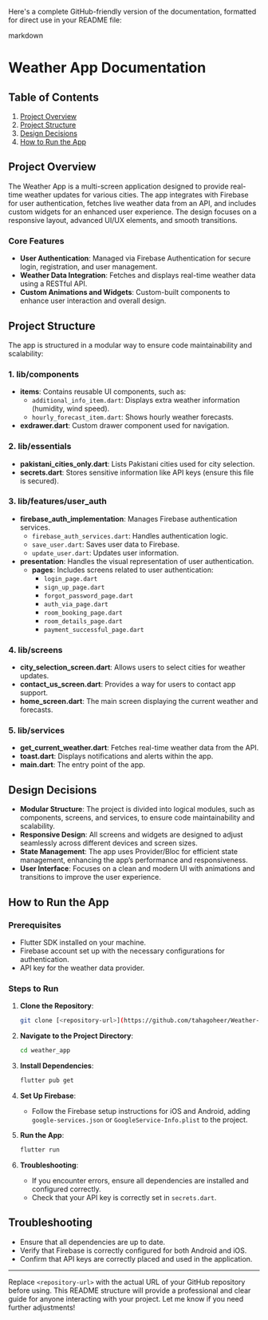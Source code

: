 Here's a complete GitHub-friendly version of the documentation, formatted for direct use in your README file:

markdown
# Weather App Documentation

## Table of Contents
1. [Project Overview](#project-overview)
2. [Project Structure](#project-structure)
3. [Design Decisions](#design-decisions)
4. [How to Run the App](#how-to-run-the-app)

## Project Overview

The Weather App is a multi-screen application designed to provide real-time weather updates for various cities. The app integrates with Firebase for user authentication, fetches live weather data from an API, and includes custom widgets for an enhanced user experience. The design focuses on a responsive layout, advanced UI/UX elements, and smooth transitions.

### Core Features
- **User Authentication**: Managed via Firebase Authentication for secure login, registration, and user management.
- **Weather Data Integration**: Fetches and displays real-time weather data using a RESTful API.
- **Custom Animations and Widgets**: Custom-built components to enhance user interaction and overall design.

## Project Structure

The app is structured in a modular way to ensure code maintainability and scalability:

### 1. **lib/components**
- **items**: Contains reusable UI components, such as:
  - `additional_info_item.dart`: Displays extra weather information (humidity, wind speed).
  - `hourly_forecast_item.dart`: Shows hourly weather forecasts.
- **exdrawer.dart**: Custom drawer component used for navigation.

### 2. **lib/essentials**
- **pakistani_cities_only.dart**: Lists Pakistani cities used for city selection.
- **secrets.dart**: Stores sensitive information like API keys (ensure this file is secured).

### 3. **lib/features/user_auth**
- **firebase_auth_implementation**: Manages Firebase authentication services.
  - `firebase_auth_services.dart`: Handles authentication logic.
  - `save_user.dart`: Saves user data to Firebase.
  - `update_user.dart`: Updates user information.
- **presentation**: Handles the visual representation of user authentication.
  - **pages**: Includes screens related to user authentication:
    - `login_page.dart`
    - `sign_up_page.dart`
    - `forgot_password_page.dart`
    - `auth_via_page.dart`
    - `room_booking_page.dart`
    - `room_details_page.dart`
    - `payment_successful_page.dart`

### 4. **lib/screens**
- **city_selection_screen.dart**: Allows users to select cities for weather updates.
- **contact_us_screen.dart**: Provides a way for users to contact app support.
- **home_screen.dart**: The main screen displaying the current weather and forecasts.

### 5. **lib/services**
- **get_current_weather.dart**: Fetches real-time weather data from the API.
- **toast.dart**: Displays notifications and alerts within the app.
- **main.dart**: The entry point of the app.

## Design Decisions

- **Modular Structure**: The project is divided into logical modules, such as components, screens, and services, to ensure code maintainability and scalability.
- **Responsive Design**: All screens and widgets are designed to adjust seamlessly across different devices and screen sizes.
- **State Management**: The app uses Provider/Bloc for efficient state management, enhancing the app’s performance and responsiveness.
- **User Interface**: Focuses on a clean and modern UI with animations and transitions to improve the user experience.

## How to Run the App

### Prerequisites
- Flutter SDK installed on your machine.
- Firebase account set up with the necessary configurations for authentication.
- API key for the weather data provider.

### Steps to Run
1. **Clone the Repository**:
   ```bash
   git clone [<repository-url>](https://github.com/tahagoheer/Weather-App)

2. **Navigate to the Project Directory**:
   ```bash
   cd weather_app
   ```
3. **Install Dependencies**:
   ```bash
   flutter pub get
   ```
4. **Set Up Firebase**:
   - Follow the Firebase setup instructions for iOS and Android, adding `google-services.json` or `GoogleService-Info.plist` to the project.

5. **Run the App**:
   ```bash
   flutter run
   ```
6. **Troubleshooting**:
   - If you encounter errors, ensure all dependencies are installed and configured correctly.
   - Check that your API key is correctly set in `secrets.dart`.

## Troubleshooting
- Ensure that all dependencies are up to date.
- Verify that Firebase is correctly configured for both Android and iOS.
- Confirm that API keys are correctly placed and used in the application.

---

Replace `<repository-url>` with the actual URL of your GitHub repository before using. This README structure will provide a professional and clear guide for anyone interacting with your project. Let me know if you need further adjustments!
